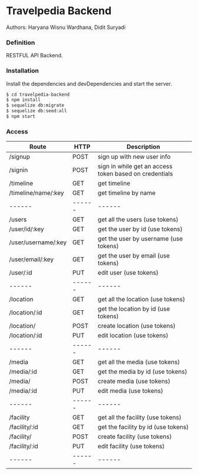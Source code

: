 # Travelpedia Backend

Authors: Haryana Wisnu Wardhana, Didit Suryadi

### Definition

RESTFUL API Backend.

### Installation

Install the dependencies and devDependencies and start the server.

```sh
$ cd travelpedia-backend
$ npm install
$ sequelize db:migrate
$ sequelize db:seed:all
$ npm start
```
### Access

| Route | HTTP |Description|
| ------ | ------ |------ |
|/signup       |   POST   |      sign up with new user info|
|/signin       |   POST   |      sign in while get an access token based on credentials|
|/timeline       |   GET   |      get timeline|
|/timeline/name/:key       |   GET   |      get timeline by name|
| ------ | ------ |------ |
|/users       |   GET   |      get all the users (use tokens)|
|/user/id/:key       |   GET   |      get the user by id (use tokens)|
|/user/username/:key     |   GET   |      get the user by username (use tokens)|
|/user/email/:key     |   GET   |     get the user by email (use tokens)|
|/user/:id     |   PUT   |      edit user (use tokens)|
| ------ | ------ |------ |
|/location       |   GET   |      get all the location (use tokens)|
|/location/:id       |   GET   |      get the location by id (use tokens)|
|/location/   |   POST   |      create location (use tokens)|
|/location/:id     |   PUT   |      edit location (use tokens)|
| ------ | ------ |------ |
|/media       |   GET   |      get all the media (use tokens)|
|/media/:id       |   GET   |      get the media by id (use tokens)|
|/media/   |   POST   |      create media (use tokens)|
|/media/:id     |   PUT   |      edit media (use tokens)|
| ------ | ------ |------ |
|/facility       |   GET   |      get all the facility (use tokens)|
|/facility/:id       |   GET   |      get the facility by id (use tokens)|
|/facility/   |   POST   |      create facility (use tokens)|
|/facility/:id     |   PUT   |      edit facility (use tokens)|
| ------ | ------ |------ |
